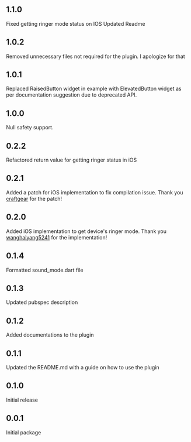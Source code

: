 ## 1.1.0
Fixed getting ringer mode status on IOS
Updated Readme

## 1.0.2
Removed unnecessary files not required for the plugin. I apologize for that

## 1.0.1
Replaced RaisedButton widget in example with ElevatedButton widget as per documentation suggestion due to deprecated API.

## 1.0.0
Null safety support.

## 0.2.2
Refactored return value for getting ringer status in iOS

## 0.2.1
Added a patch for iOS implementation to fix compilation issue. Thank you [craftgear](https://github.com/craftgear) for the patch!

## 0.2.0
Added iOS implementation to get device's ringer mode. Thank you [wanghaiyang5241](https://github.com/wanghaiyang5241) for the implementation!

## 0.1.4
Formatted sound_mode.dart file 

## 0.1.3
Updated pubspec description

## 0.1.2
Added documentations to the plugin

## 0.1.1
Updated the README.md with a guide on how to use the plugin

## 0.1.0
Initial release

## 0.0.1
Initial package
